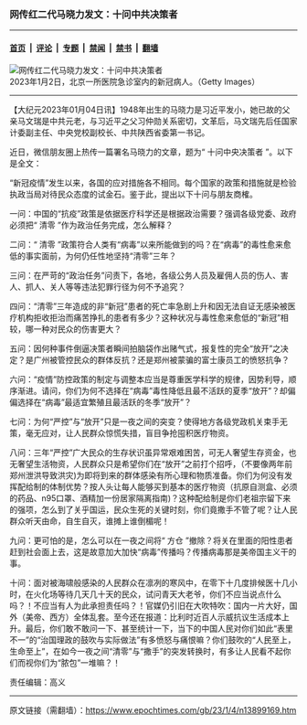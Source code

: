 ### 网传红二代马晓力发文：十问中共决策者

---

#### [首页](../../../..?n13899169) &nbsp;|&nbsp; [评论](../../../../../epoch-comment?n13899169) &nbsp;|&nbsp; [专题](../../../../../epoch-special?n13899169) &nbsp;|&nbsp; [禁闻](../../../../../epoch-news?n13899169) &nbsp;|&nbsp; [禁书](../../../../../books?n13899169) &nbsp;|&nbsp; [翻墙](https://github.com/gfw-breaker/nogfw/blob/master/README.md?n13899169)


<div><img alt="网传红二代马晓力发文：十问中共决策者" class="attachment-djy_600_400 size-djy_600_400 wp-post-image" src="https://i.epochtimes.com/assets/uploads/2023/01/id13898225-GettyImages-1453757110-600x400.jpg"/>
<div class="caption">
 2023年1月2日，北京一所医院急诊室内的新冠病人。（Getty Images）
</div></div><hr/><div class="post_content" id="artbody" itemprop="articleBody">
 <!-- article content begin -->
 <p>
  【大纪元2023年01月04日讯】1948年出生的马晓力是习近平发小，她已故的父亲马文瑞是中共元老，与习近平之父习仲勋关系密切，文革后，马文瑞先后任国家计委副主任、中央党校副校长、中共陕西省委第一书记。
 </p>
 <p>
  近日，微信朋友圈上热传一篇署名马晓力的文章，题为“
  <ok href="https://www.epochtimes.com/gb/tag/%E5%8D%81%E9%97%AE%E4%B8%AD%E5%A4%AE%E5%86%B3%E7%AD%96%E8%80%85.html">
   十问中央决策者
  </ok>
  ”。以下是全文：
 </p>
 <p>
  “新冠疫情”发生以来，各国的应对措施各不相同。每个国家的政策和措施就是检验执政当局对待民众态度的试金石。鉴于此，提出以下十问与朋友商榷。
 </p>
 <p>
  一问：中国的“抗疫”政策是依据医疗科学还是根据政治需要？强调各级党委、政府必须把“
  <ok href="https://www.epochtimes.com/gb/tag/%E6%B8%85%E9%9B%B6.html">
   清零
  </ok>
  ”作为政治任务完成，怎么解释？
 </p>
 <p>
  二问：“
  <ok href="https://www.epochtimes.com/gb/tag/%E6%B8%85%E9%9B%B6.html">
   清零
  </ok>
  ”政策符合人类有“病毒”以来所能做到的吗？在“病毒”的毒性愈来愈低的事实面前，为何仍任性地坚持“清零”三年？
 </p>
 <p>
  三问：在严苛的“政治任务”问责下，各地，各级公务人员及雇佣人员的伤人、害人、抓人、关人等等违法犯罪行径为何不予追究？
 </p>
 <p>
  四问：“清零”三年造成的非“新冠”患者的死亡率急剧上升和因无法自证无感染被医疗机构拒收拒治而痛苦挣扎的患者有多少？这种状况与毒性愈来愈低的“新冠”相较，哪一种对民众的伤害更大？
 </p>
 <p>
  五问：因何种事件倒逼决策者瞬间拍脑袋作出赌气式，报复性的完全“放开”之决定？是广州被管控民众的群体反抗？还是郑州被蒙骗的富士康员工的愤怒抗争？
 </p>
 <p>
  六问：“疫情”防控政策的制定与调整本应当是尊重医学科学的规律，因势利导，顺序渐进。请问，你们为何不选择在“病毒”毒性降低且最不活跃的夏季“放开”？却偏偏选择在“病毒”最适宜繁殖且最活跃的冬季“放开”？
 </p>
 <p>
  七问：为何“严控”与“放开”只是一夜之间的突变？使得地方各级党政机关束手无策，毫无应对，让人民群众惊慌失措，盲目争抢囤积医疗物资。
 </p>
 <p>
  八问：三年“严控”广大民众的生存状识虽异常艰难困苦，可无人奢望生存资金，也无奢望生活物资，人民群众只是希望你们在“放开”之前打个招呼，（不要像两年前郑州泄洪导致洪灾)为即将到来的群体感染有所心理和物质准备。你们为何没有发挥配给制的体制优势？按人头让每人能够买到基本的医疗物资（抗原自测盒、必须的药品、n95口罩、酒精加一份居家隔离指南)？这种配给制是你们老祖宗留下来的强项，怎么到了关乎国运，民众生死的关键时刻，你们竟撒手不管了呢？让人民群众听天由命，自生自灭，谁摊上谁倒楣呢！
 </p>
 <p>
  九问：更可怕的是，怎么可以在一夜之间将“
  <ok href="https://www.epochtimes.com/gb/tag/%E6%96%B9%E4%BB%93.html">
   方仓
  </ok>
  ”撤除？将关在里面的阳性患者赶到社会面上去，这是故意加大加快“病毒”传播吗？传播病毒那是美帝国主义干的事。
 </p>
 <p>
  十问：面对被海啸般感染的人民群众在凛冽的寒风中，在零下十几度排候医十几小时，在火化场等待几天几十天的民众，试问青天大老爷，你们不应当说点什么吗？！不应当有人为此承担责任吗？！官媒仍引旧在大吹特吹：国内一片大好，国外（美帝、西方）全体乱套。至今还在报道：比利时近百人示威抗议生活成本上升。最后，你们敢不敢问一下、甚至统计一下，当下的中国人民对你们如此“表里不一”的“治国理政的鼓吹与实际做法”有多愤怒与痛恨嘛？你们鼓吹的“人民至上，生命至上”，在如今一夜之间“清零”与“撒手”的突发转换时，有多让人民看不起你们而视你们为“脓包”一堆嘛？！
 </p>
 <p>
  责任编辑：高义
 </p>
 <!-- article content end -->
 <div id="below_article_ad">
 </div>
</div>


---

原文链接（需翻墙）：https://www.epochtimes.com/gb/23/1/4/n13899169.htm